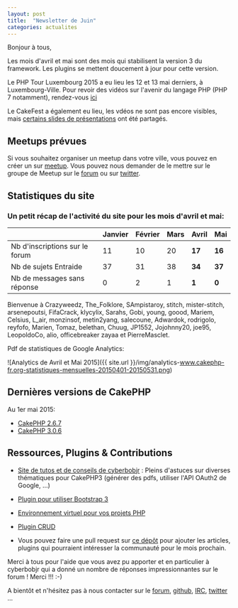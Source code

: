 ```yaml
---
layout: post
title:  "Newsletter de Juin"
categories: actualites
---
```


Bonjour à tous,

Les mois d'avril et mai sont des mois qui stabilisent la version 3 du framework.
Les plugins se mettent doucement à jour pour cette version.

Le PHP Tour Luxembourg 2015 a eu lieu les 12 et 13 mai derniers, à
Luxembourg-Ville.
Pour revoir des vidéos sur l'avenir du langage PHP (PHP 7 notamment), rendez-vous
[ici](https://www.youtube.com/playlist?list=PL9zDdgiGjkIc_1wnKTdU68dmVZ77ayPwW)

Le CakeFest a également eu lieu, les vdéos ne sont pas encore visibles, mais
[certains slides de présentations](http://fr.slideshare.net/josezap1/agile-database-access)
ont été partagés.

Meetups prévues
---------------

Si vous souhaitez organiser un meetup dans votre ville, vous pouvez en créer un
sur [meetup](http://www.meetup.com/CakePHP-France). Vous pouvez nous demander
de le mettre sur le groupe de Meetup sur le
[forum](forum.cakephp-fr.org/viewtopic.php?id=7291) ou sur
[twitter](https://twitter.com/cakephpfr).

Statistiques du site
--------------------

### Un petit récap de l'activité du site pour les mois d'avril et mai:


|                                 |Janvier | Février |   Mars   |  Avril |   Mai   |
|---------------------------------|--------|---------|----------|--------|---------|
|Nb d'inscriptions sur le forum   |   11   |   10    |    20    | **17** |  **16** |
|Nb de sujets Entraide            |   37   |   31    |    38    | **34** |  **37** |
|Nb de messages sans réponse      |   0    |   2     |    1     | **1**  |  **0**  |

Bienvenue à Crazyweedz, The_Folklore, SAmpistaroy, stitch, mister-stitch,
arsenepoutsi, FifaCrack, klycylix, Sarahs, Gobi, young, goood, Mariem, Celsius,
L_air, monzinsof, metin2yang, salecoune, Adwardok, rodrigolo, reyfofo, Marien,
Tomaz, belethan, Chuug, JP1552, Jojohnny20, joe95, LeopoldoCo, alio, officebreaker
zayaa et PierreMasclet.


Pdf de statistiques de Google Analytics:

![Analytics de Avril et Mai 2015]({{ site.url }}/img/analytics-www.cakephp-fr.org-statistiques-mensuelles-20150401-20150531.png)

Dernières versions de CakePHP
-----------------------------

Au 1er mai 2015:

- [CakePHP 2.6.7](https://github.com/cakephp/cakephp/releases/tag/2.6.7)
- [CakePHP 3.0.6](https://github.com/cakephp/cakephp/releases/tag/3.0.6)

Ressources, Plugins & Contributions
-----------------------------------

- [Site de tutos et de conseils de cyberbobjr](http://caketuts.key-conseil.fr/) : Pleins d'astuces sur diverses
  thématiques pour CakePHP3 (générer des pdfs, utiliser l'API OAuth2 de Google, ...)
- [Plugin pour utiliser Bootstrap 3](https://github.com/FriendsOfCake/bootstrap-ui)
- [Environnement virtuel pour vos projets PHP](https://github.com/alt3/cakebox)
- [Plugin CRUD](https://github.com/FriendsOfCake/crud)

- Vous pouvez faire une pull request sur [ce dépôt](https://github.com/cakephp-fr/cakephp-fr.github.io/blob/master/_drafts/2015-05-01-newsletter-mai-2015.md) pour ajouter les articles, plugins qui pourraient intéresser la communauté
pour le mois prochain.


Merci à tous pour l'aide que vous avez pu apporter et en particulier à
cyberbobjr qui a donné un nombre de réponses impressionnantes sur le forum !
Merci !!! :-)


A bientôt et n'hésitez pas à nous contacter sur le
[forum](http://forum.cakephp-fr.org), [github](https://github.com/cakephp-fr),
[IRC](http://www.cakephp-fr.org/irc), [twitter](https://twitter.com/cakephpfr) ...
